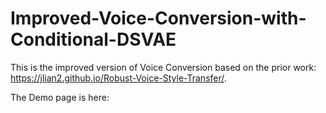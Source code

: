 # Improved-Voice-Conversion-with-Conditional-DSVAE

This is the improved version of Voice Conversion based on the prior work: https://jlian2.github.io/Robust-Voice-Style-Transfer/. 

The Demo page is here:  
